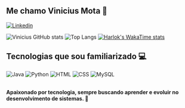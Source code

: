 ## **Me chamo Vinicius Mota** 👋

[![Linkedin](https://img.shields.io/badge/linkedin-%230077B5.svg?style=for-the-badge&logo=linkedin&logoColor=white)](https://www.linkedin.com/in/viniciussssmota/)


![Vinicius GitHub stats](https://github-readme-stats.vercel.app/api?username=VinniMotta&show_icons=true&theme=tokyonight)
![Top Langs](https://github-readme-stats.vercel.app/api/top-langs/?username=VinniMotta&layout=compact)
[![Harlok's WakaTime stats](https://github-readme-stats.vercel.app/api/wakatime?username=VinniMotta)](https://github.com/anuraghazra/github-readme-stats)

## **Tecnologias que sou familiarizado** 💻
<div style="display: inline_block"> 
<img align="center" alt="Java" src="https://img.shields.io/badge/java-%23ED8B00.svg?style=for-the-badge&logo=openjdk&logoColor=white">
<img align="center" alt="Python" src="https://img.shields.io/badge/python-3670A0?style=for-the-badge&logo=python&logoColor=ffdd54">
<img align="center" alt="HTML" src="https://img.shields.io/badge/html5-%23E34F26.svg?style=for-the-badge&logo=html5&logoColor=white">
<img align="center" alt="CSS" src="https://img.shields.io/badge/css3-%231572B6.svg?style=for-the-badge&logo=css3&logoColor=white">
<img align="center" alt="MySQL" src="https://img.shields.io/badge/mysql-4479A1.svg?style=for-the-badge&logo=mysql&logoColor=white">
</div></br>


**Apaixonado por tecnologia, sempre buscando aprender e evoluir no desenvolvimento de sistemas. 🚀**

